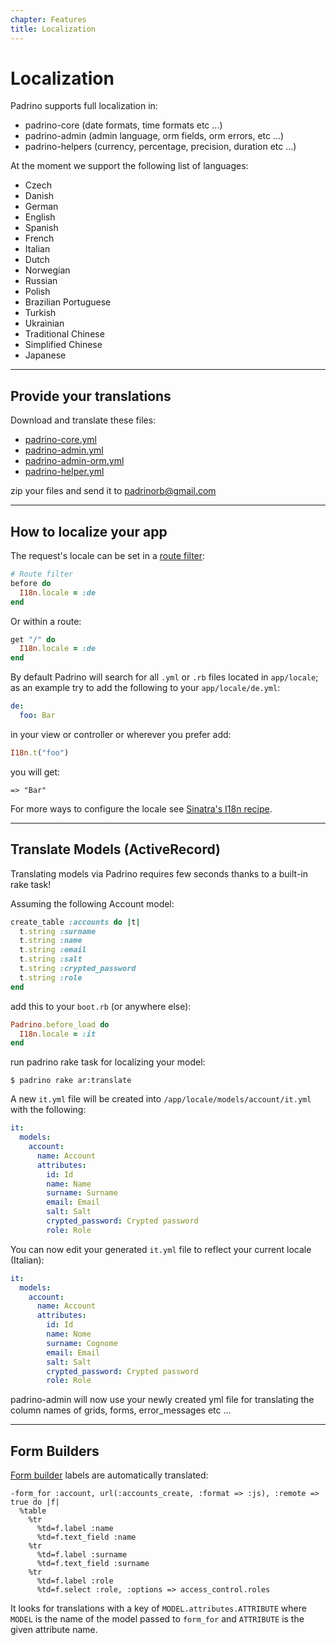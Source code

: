 ```yaml
---
chapter: Features
title: Localization
---
```


# Localization

Padrino supports full localization in:

- padrino-core (date formats, time formats etc ...)
- padrino-admin (admin language, orm fields, orm errors, etc ...)
- padrino-helpers (currency, percentage, precision, duration etc ...)

At the moment we support the following list of languages:

- Czech
- Danish
- German
- English
- Spanish
- French
- Italian
- Dutch
- Norwegian
- Russian
- Polish
- Brazilian Portuguese
- Turkish
- Ukrainian
- Traditional Chinese
- Simplified Chinese
- Japanese

--------------------------------------------------------------------------------

## Provide your translations

Download and translate these files:

- [padrino-core.yml](https://raw.github.com/padrino/padrino-framework/master/padrino-support/lib/padrino-support/locale/en.yml)
- [padrino-admin.yml](http://raw.github.com/padrino/padrino-framework/master/padrino-admin/lib/padrino-admin/locale/admin/en.yml)
- [padrino-admin-orm.yml](http://raw.github.com/padrino/padrino-framework/master/padrino-admin/lib/padrino-admin/locale/orm/en.yml)
- [padrino-helper.yml](http://raw.github.com/padrino/padrino-framework/master/padrino-helpers/lib/padrino-helpers/locale/en.yml)

zip your files and send it to [padrinorb@gmail.com](mailto:padrinorb@gmail.org)

--------------------------------------------------------------------------------

## How to localize your app

The request's locale can be set in a [route filter](http://padrinorb.com/guides/controllers/route-filters/):

```ruby
# Route filter
before do
  I18n.locale = :de
end
```

Or within a route:

```ruby
get "/" do
  I18n.locale = :de
end
```

By default Padrino will search for all `.yml` or `.rb` files located in
`app/locale`; as an example try to add the following to your
`app/locale/de.yml`:

```yml
de:
  foo: Bar
```

in your view or controller or wherever you prefer add:

```ruby
I18n.t("foo")
```

you will get:

```
=> "Bar"
```

For more ways to configure the locale see [Sinatra's I18n recipe](http://recipes.sinatrarb.com/p/development/i18n).

--------------------------------------------------------------------------------

## Translate Models (ActiveRecord)

Translating models via Padrino requires few seconds thanks to a built-in rake
task!

Assuming the following Account model:

```ruby
create_table :accounts do |t|
  t.string :surname
  t.string :name
  t.string :email
  t.string :salt
  t.string :crypted_password
  t.string :role
end
```

add this to your `boot.rb` (or anywhere else):

```ruby
Padrino.before_load do
  I18n.locale = :it
end
```

run padrino rake task for localizing your model:

```shell
$ padrino rake ar:translate
```

A new `it.yml` file will be created into `/app/locale/models/account/it.yml`
with the following:

```yml
it:
  models:
    account:
      name: Account
      attributes:
        id: Id
        name: Name
        surname: Surname
        email: Email
        salt: Salt
        crypted_password: Crypted password
        role: Role
```

You can now edit your generated `it.yml` file to reflect your current locale
(Italian):

```yml
it:
  models:
    account:
      name: Account
      attributes:
        id: Id
        name: Nome
        surname: Cognome
        email: Email
        salt: Salt
        crypted_password: Crypted password
        role: Role
```

padrino-admin will now use your newly created yml file for translating the
column names of grids, forms, error_messages etc ...

--------------------------------------------------------------------------------

## Form Builders

[Form builder](http://padrinorb.com/guides/application-helpers/form-builders/) labels are
automatically translated:

```haml
-form_for :account, url(:accounts_create, :format => :js), :remote => true do |f|
  %table
    %tr
      %td=f.label :name
      %td=f.text_field :name
    %tr
      %td=f.label :surname
      %td=f.text_field :surname
    %tr
      %td=f.label :role
      %td=f.select :role, :options => access_control.roles
```

It looks for translations with a key of `MODEL.attributes.ATTRIBUTE` where `MODEL` is
the name of the model passed to `form_for` and `ATTRIBUTE` is the given attribute name.
